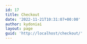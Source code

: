 ```yaml
---
id: 17
title: Checkout
date: '2022-11-21T10:31:07+00:00'
author: kydoniai
layout: page
guid: 'http://localhost/checkout/'
---
```


<div class="woocommerce"></div>